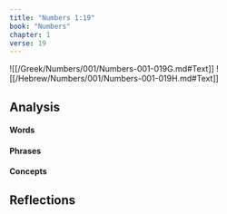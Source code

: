 ```yaml
---
title: "Numbers 1:19"
book: "Numbers"
chapter: 1
verse: 19
---
```

![[/Greek/Numbers/001/Numbers-001-019G.md#Text]]
![[/Hebrew/Numbers/001/Numbers-001-019H.md#Text]]

## Analysis

#### Words

#### Phrases

#### Concepts

## Reflections
